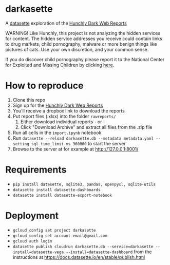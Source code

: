 # darkasette
A [datasette](https://datasette.io/) exploration of the [Hunchly Dark Web Reports](https://www.hunch.ly/darkweb-osint/)

WARNING! Like Hunchly, this project is not analyzing the hidden services for content. The hidden service addresses you receive could contain links to drug markets, child pornography, malware or more benign things like pictures of cats. Use your own discretion, and your common sense.

If you do discover child pornography please report it to the National Center for Exploited and Missing Children by clicking [here](http://www.missingkids.com/).

# How to reproduce
1. Clone this repo
1. Sign up for the [Hunchly Dark Web Reports](https://www.hunch.ly/darkweb-osint/)
1. You'll receive a dropbox link to download the reports
1. Put report files (.xlsx) into the folder `rawreports/` 
    1. Either download individual reports - or -
    1. Click "Download Archive" and extract all files from the .zip file 
1. Run all cells in the `import.ipynb` notebook
1. Run `datasette --reload darkasette.db --metadata metadata.yaml --setting sql_time_limit_ms 360000` to start the server
1. Browse to the server at for example at http://127.0.0.1:8001/


# Requirements
- `pip install datasette, sqlite3, pandas, openpyxl, sqlite-utils`
- `datasette install datasette-dashboards`
- `datasette install datasette-export-notebook`

# Deployment
- `gcloud config set project darkasette`
- `gcloud config set account email@gmail.com`
- `gcloud auth login`
- `datasette publish cloudrun darkasette.db --service=darkasette --install=datasette-vega --install=datasette-dashboard` from the instructions at https://docs.datasette.io/en/stable/publish.html